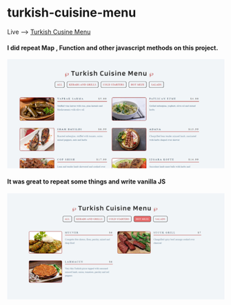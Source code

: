 # turkish-cuisine-menu

Live --> [Turkish Cusine Menu](https://berkcantelseren.github.io/turkish-cuisine-menu/)

#### I did repeat Map , Function and other javascript methods on this project.

<img src="img/Screenshot_1.png">

#### It was great to repeat some things and write vanilla JS

<img src="img/Screenshot_2.png">

